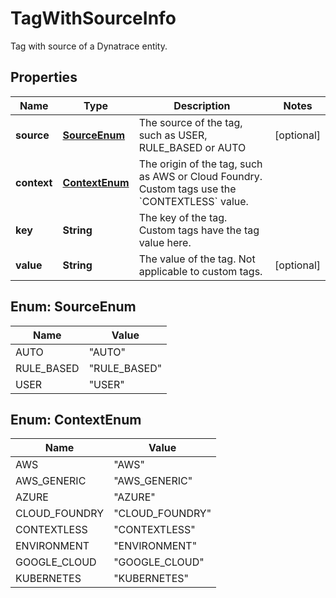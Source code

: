 

# TagWithSourceInfo

Tag with source of a Dynatrace entity.

## Properties

| Name | Type | Description | Notes |
|------------ | ------------- | ------------- | -------------|
|**source** | [**SourceEnum**](#SourceEnum) | The source of the tag, such as USER, RULE_BASED or AUTO |  [optional] |
|**context** | [**ContextEnum**](#ContextEnum) | The origin of the tag, such as AWS or Cloud Foundry.    Custom tags use the &#x60;CONTEXTLESS&#x60; value. |  |
|**key** | **String** | The key of the tag.    Custom tags have the tag value here. |  |
|**value** | **String** | The value of the tag.    Not applicable to custom tags. |  [optional] |



## Enum: SourceEnum

| Name | Value |
|---- | -----|
| AUTO | &quot;AUTO&quot; |
| RULE_BASED | &quot;RULE_BASED&quot; |
| USER | &quot;USER&quot; |



## Enum: ContextEnum

| Name | Value |
|---- | -----|
| AWS | &quot;AWS&quot; |
| AWS_GENERIC | &quot;AWS_GENERIC&quot; |
| AZURE | &quot;AZURE&quot; |
| CLOUD_FOUNDRY | &quot;CLOUD_FOUNDRY&quot; |
| CONTEXTLESS | &quot;CONTEXTLESS&quot; |
| ENVIRONMENT | &quot;ENVIRONMENT&quot; |
| GOOGLE_CLOUD | &quot;GOOGLE_CLOUD&quot; |
| KUBERNETES | &quot;KUBERNETES&quot; |




